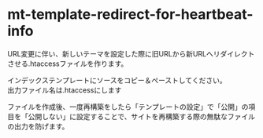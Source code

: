 mt-template-redirect-for-heartbeat-info
=======================================

URL変更に伴い、新しいテーマを設定した際に旧URLから新URLへリダイレクトさせる.htaccessファイルを作ります。

インデックステンプレートにソースをコピー＆ペーストしてください。  
出力ファイル名は.htaccessにします  

ファイルを作成後、一度再構築をしたら「テンプレートの設定」で「公開」の項目を「公開しない」に設定することで、サイトを再構築する際の無駄なファイルの出力を防げます。
